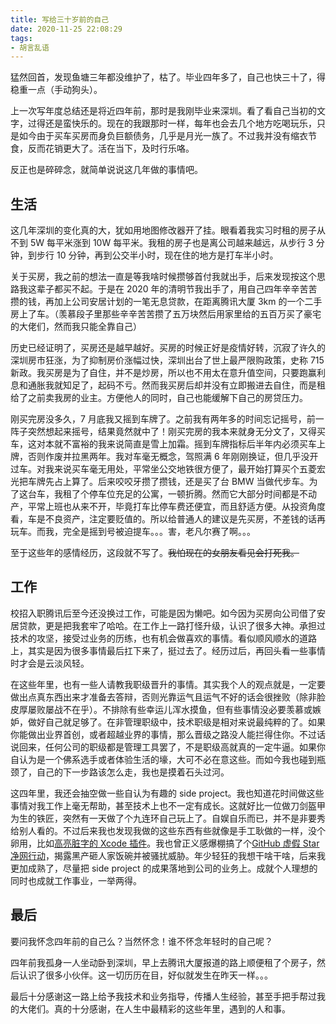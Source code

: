 ```yaml
---
title: 写给三十岁前的自己
date: 2020-11-25 22:08:29
tags:
- 胡言乱语
---
```

猛然回首，发现鱼塘三年都没维护了，枯了。毕业四年多了，自己也快三十了，得稳重一点（手动狗头）。

上一次写年度总结还是将近四年前，那时是我刚毕业来深圳。看了看自己当初的文字，过得还是蛮快乐的。现在的我跟那时一样，每年也会去几个地方吃喝玩乐，只是如今由于买车买房而身负巨额债务，几乎是月光一族了。不过我并没有缩衣节食，反而花销更大了。活在当下，及时行乐咯。

反正也是碎碎念，就简单说说这几年做的事情吧。

## 生活

这几年深圳的变化真的大，犹如用地图修改器开了挂。眼看着我实习时租的房子从不到 5W 每平米涨到 10W 每平米。我租的房子也是离公司越来越远，从步行 3 分钟，到步行 10 分钟，再到公交半小时，现在住的地方是打车半小时。

关于买房，我之前的想法一直是等我啥时候攒够首付我就出手，后来发现按这个思路我这辈子都买不起。于是在 2020 年的清明节我出手了，用自己四年辛辛苦苦攒的钱，再加上公司安居计划的一笔无息贷款，在距离腾讯大厦 3km 的一个二手房上了车。（羡慕段子里那些辛辛苦苦攒了五万块然后用家里给的五百万买了豪宅的大佬们，然而我只能全靠自己）

历史已经证明了，买房还是越早越好。买房的时候正好是疫情好转，沉寂了许久的深圳房市狂涨，为了抑制房价涨幅过快，深圳出台了世上最严限购政策，史称 715 新政。我买房是为了自住，并不是炒房，所以也不用太在意升值空间，只要跑赢利息和通胀我就知足了，起码不亏。然而我买房后却并没有立即搬进去自住，而是租给了之前卖我房的业主。方便他人的同时，自己也能缓解下自己的房贷压力。

刚买完房没多久，7 月底我又摇到车牌了。之前我有两年多的时间忘记摇号，前一阵子突然想起来摇号，结果竟然就中了！刚买完房的我本来就身无分文了，又得买车，这对本就不富裕的我来说简直是雪上加霜。摇到车牌指标后半年内必须买车上牌，否则作废并拉黑两年。我对车毫无概念，驾照满 6 年刚刚换证，但几乎没开过车。对我来说买车毫无用处，平常坐公交地铁很方便了，最开始打算买个五菱宏光把车牌先占上算了。后来咬咬牙攒了攒钱，还是买了台 BMW 当做代步车。为了这台车，我租了个停车位充足的公寓，一顿折腾。然而它大部分时间都是不动产，平常上班也从来不开，毕竟打车比停车费还便宜，而且舒适方便。从投资角度看，车是不良资产，注定要贬值的。所以给普通人的建议是先买房，不差钱的话再玩车。而我，完全是摇到号被迫提车。。。害，老凡尔赛了啊。。。

至于这些年的感情经历，这段就不写了。~~我怕现在的女朋友看见会打死我。~~

## 工作

校招入职腾讯后至今还没换过工作，可能是因为懒吧。如今因为买房向公司借了安居贷款，更是把我套牢了哈哈。在工作上一路打怪升级，认识了很多大神。承担过技术的攻坚，接受过业务的历练，也有机会做喜欢的事情。看似顺风顺水的道路上，其实是因为很多事情最后扛下来了，挺过去了。经历过后，再回头看一些事情时才会是云淡风轻。

在这些年里，也有一些人请教我职级晋升的事情。其实我个人的观点就是，一定要做出点真东西出来才准备去答辩，否则光靠运气且运气不好的话会很挫败（除非脸皮厚屡败屡战不在乎）。不排除有些幸运儿浑水摸鱼，但有些事情没必要羡慕或嫉妒，做好自己就足够了。在非管理职级中，技术职级是相对来说最纯粹的了。如果你能做出业界首创，或者超越业界的事情，那么晋级之路没人能拦得住你。不过话说回来，任何公司的职级都是管理工具罢了，不是职级高就真的一定牛逼。如果你自认为是一个佛系选手或者体验生活的壕，大可不必在意这些。而如今我也碰到瓶颈了，自己的下一步路该怎么走，我也是摸着石头过河。

这四年里，我还会抽空做一些自认为有趣的 side project。我也知道花时间做这些事情对我工作上毫无帮助，甚至技术上也不一定有成长。这就好比一位做刀剑盔甲为生的铁匠，突然有一天做了个九连环自己玩上了。自娱自乐而已，并不是非要秀给别人看的。不过后来我也发现我做的这些东西有些就像是手工耿做的一样，没个卵用，比如[高亮脏字的 Xcode 插件](https://github.com/yulingtianxia/DirtyWords-for-Xcode)。我也曾正义感爆棚搞了个[GitHub 虚假 Star 净网行动](https://github.com/yulingtianxia/FuckFakeGitHubStars)，揭露黑产砸人家饭碗并被骚扰威胁。年少轻狂的我想干啥干啥，后来我更加成熟了，尽量把 side project 的成果落地到公司的业务上。成就个人理想的同时也成就工作事业，一举两得。

## 最后

要问我怀念四年前的自己么？当然怀念！谁不怀念年轻时的自己呢？

四年前我孤身一人坐动卧到深圳，早上去腾讯大厦报道的路上顺便租了个房子，然后认识了很多小伙伴。这一切历历在目，好似就发生在昨天一样。。。

最后十分感谢这一路上给予我技术和业务指导，传播人生经验，甚至手把手帮过我的大佬们。真的十分感谢，在人生中最精彩的这些年里，遇到的人和事。
